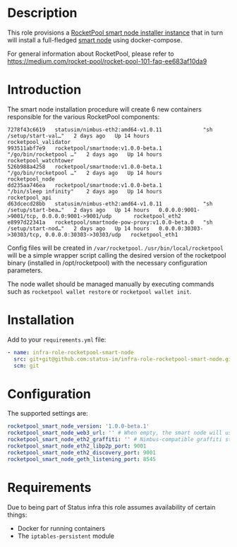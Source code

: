# Description

This role provisions a [RocketPool smart node installer instance](https://github.com/rocket-pool/smartnode-install)
that in turn will install a full-fledged [smart node](https://github.com/rocket-pool/smartnode) using docker-compose.

For general information about RocketPool, please refer to https://medium.com/rocket-pool/rocket-pool-101-faq-ee683af10da9

# Introduction

The smart node installation procedure will create 6 new containers responsible for the various RocketPool components:

```
7278f43c6619   statusim/nimbus-eth2:amd64-v1.0.11             "sh /setup/start-val…"   2 days ago   Up 14 hours                                                        rocketpool_validator
993511abf7e9   rocketpool/smartnode:v1.0.0-beta.1             "/go/bin/rocketpool …"   2 days ago   Up 14 hours                                                        rocketpool_watchtower
526b988a4258   rocketpool/smartnode:v1.0.0-beta.1             "/go/bin/rocketpool …"   2 days ago   Up 14 hours                                                        rocketpool_node
dd235aa746ea   rocketpool/smartnode:v1.0.0-beta.1             "/bin/sleep infinity"    2 days ago   Up 14 hours                                                        rocketpool_api
d63dcecd28bb   statusim/nimbus-eth2:amd64-v1.0.11             "sh /setup/start-bea…"   2 days ago   Up 14 hours   0.0.0.0:9001->9001/tcp, 0.0.0.0:9001->9001/udp       rocketpool_eth2
e8997d22341a   rocketpool/smartnode-pow-proxy:v1.0.0-beta.0   "sh /setup/start-nod…"   2 days ago   Up 14 hours   0.0.0.0:30303->30303/tcp, 0.0.0.0:30303->30303/udp   rocketpool_eth1
```

Config files will be created in `/var/rocketpool`. `/usr/bin/local/rocketpool` will be a simple wrapper
script calling the desired version of the rocketpool binary (installed in /opt/rocketpool) with the necessary
configuration parameters.

The node wallet should be managed manually by executing commands such as `rocketpool wallet restore`
or `rocketpool wallet init`.

# Installation

Add to your `requirements.yml` file:
```yaml
- name: infra-role-rocketpool-smart-node
  src: git+git@github.com:status-im/infra-role-rocketpool-smart-node.git
  scm: git
```

# Configuration

The supported settings are:

```yaml
rocketpool_smart_node_version: '1.0.0-beta.1'
rocketpool_smart_node_web3_url: '' # When empty, the smart node will use its own Geth instance
rocketpool_smart_node_eth2_graffiti: '' # Nimbus-compatible graffiti string
rocketpool_smart_node_eth2_libp2p_port: 9001
rocketpool_smart_node_eth2_discovery_port: 9001
rocketpool_smart_node_geth_listening_port: 8545
```

# Requirements

Due to being part of Status infra this role assumes availability of certain things:

* Docker for running containers
* The `iptables-persistent` module

